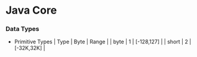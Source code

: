 # Java Core
### Data Types
* Primitive Types
| Type   | Byte |   Range    |
| byte   | 1    | [-128,127] |
| short  | 2    | [-32K,32K] |
